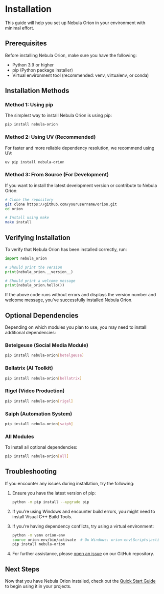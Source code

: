 # Installation

This guide will help you set up Nebula Orion in your environment with minimal effort.

## Prerequisites

Before installing Nebula Orion, make sure you have the following:

- Python 3.9 or higher
- pip (Python package installer)
- Virtual environment tool (recommended: venv, virtualenv, or conda)

## Installation Methods

### Method 1: Using pip

The simplest way to install Nebula Orion is using pip:

```bash
pip install nebula-orion
```

### Method 2: Using UV (Recommended)

For faster and more reliable dependency resolution, we recommend using UV:

```bash
uv pip install nebula-orion
```

### Method 3: From Source (For Development)

If you want to install the latest development version or contribute to Nebula Orion:

```bash
# Clone the repository
git clone https://github.com/yourusername/orion.git
cd orion

# Install using make
make install
```

## Verifying Installation

To verify that Nebula Orion has been installed correctly, run:

```python
import nebula_orion

# Should print the version
print(nebula_orion.__version__)

# Should print a welcome message
print(nebula_orion.hello())
```

If the above code runs without errors and displays the version number and welcome message, you've successfully installed Nebula Orion.

## Optional Dependencies

Depending on which modules you plan to use, you may need to install additional dependencies:

### Betelgeuse (Social Media Module)

```bash
pip install nebula-orion[betelgeuse]
```

### Bellatrix (AI Toolkit)

```bash
pip install nebula-orion[bellatrix]
```

### Rigel (Video Production)

```bash
pip install nebula-orion[rigel]
```

### Saiph (Automation System)

```bash
pip install nebula-orion[saiph]
```

### All Modules

To install all optional dependencies:

```bash
pip install nebula-orion[all]
```

## Troubleshooting

If you encounter any issues during installation, try the following:

1. Ensure you have the latest version of pip:
   ```bash
   python -m pip install --upgrade pip
   ```

2. If you're using Windows and encounter build errors, you might need to install Visual C++ Build Tools.

3. If you're having dependency conflicts, try using a virtual environment:
   ```bash
   python -m venv orion-env
   source orion-env/bin/activate  # On Windows: orion-env\Scripts\activate
   pip install nebula-orion
   ```

4. For further assistance, please [open an issue](https://github.com/yourusername/orion/issues) on our GitHub repository.

## Next Steps

Now that you have Nebula Orion installed, check out the [Quick Start Guide](quick-start.md) to begin using it in your projects.
